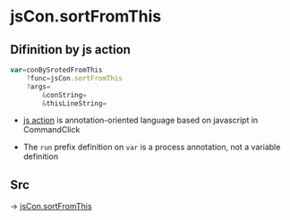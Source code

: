 # jsCon.sortFromThis

## Difinition by js action

```js.js
var=conBySrotedFromThis
	?func=jsCon.sortFromThis
	?args=
		&conString=
		&thisLineString=
```

- [js action](#) is annotation-oriented language based on javascript in CommandClick

- The `run` prefix definition on `var` is a process annotation, not a variable definition

## Src

-> [jsCon.sortFromThis](https://github.com/puutaro/CommandClick/blob/master/app/src/main/java/com/puutaro/commandclick/fragment_lib/terminal_fragment/js_interface/text/JsCon.kt#L10)


